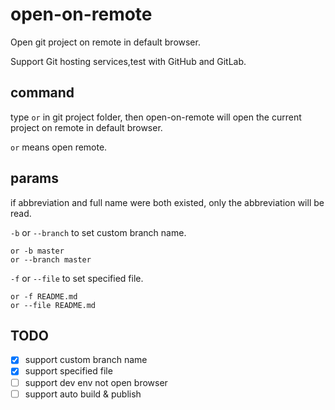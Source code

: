 # open-on-remote

Open git project on remote in default browser.

Support Git hosting services,test with GitHub and GitLab.

## command

type `or` in git project folder, then open-on-remote will open the current project on remote in default browser.

`or` means open remote.

## params

if abbreviation and full name were both existed, only the abbreviation will be read.

`-b` or `--branch` to set custom branch name.

```
or -b master
or --branch master
```

`-f` or `--file` to set specified file.

```
or -f README.md
or --file README.md
```

## TODO

- [x] support custom branch name
- [x] support specified file
- [ ] support dev env not open browser
- [ ] support auto build & publish
